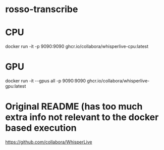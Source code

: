 # rosso-transcribe

# CPU
docker run -it -p 9090:9090 ghcr.io/collabora/whisperlive-cpu:latest

# GPU

docker run -it --gpus all -p 9090:9090 ghcr.io/collabora/whisperlive-gpu:latest

# Original README (has too much extra info not relevant to the docker based execution

https://github.com/collabora/WhisperLive

